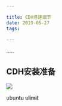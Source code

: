 ```yaml
---

title: CDH搭建细节
date: 2019-05-27
tags: 

---
```

.....
<!--more-->

## CDH安装准备

![](http://img.wqkenqing.renIbp691.png)


ubuntu ulimit